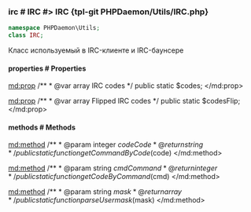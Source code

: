 ### irc # IRC #> IRC {tpl-git PHPDaemon/Utils/IRC.php}

```php
namespace PHPDaemon\Utils;
class IRC;
```

Класс используемый в IRC-клиенте и IRC-баунсере

<!-- include-namespace path="\PHPDaemon\Utils\IRC" level="" access="" -->
#### properties # Properties

<md:prop>
/**
	 * @var array IRC codes
	 */
public static $codes;
</md:prop>

<md:prop>
/**
	 * @var array Flipped IRC codes
	 */
public static $codesFlip;
</md:prop>

#### methods # Methods

<md:method>
/**
	 * @param  integer $code Code
	 * @return string
	 */
public static function getCommandByCode($code)
</md:method>

<md:method>
/**
	 * @param  string  $cmd Command
	 * @return integer
	 */
public static function getCodeByCommand($cmd)
</md:method>

<md:method>
/**
	 * @param  string $mask
	 * @return array
	 */
public static function parseUsermask($mask)
</md:method>


<!--/ include-namespace -->
